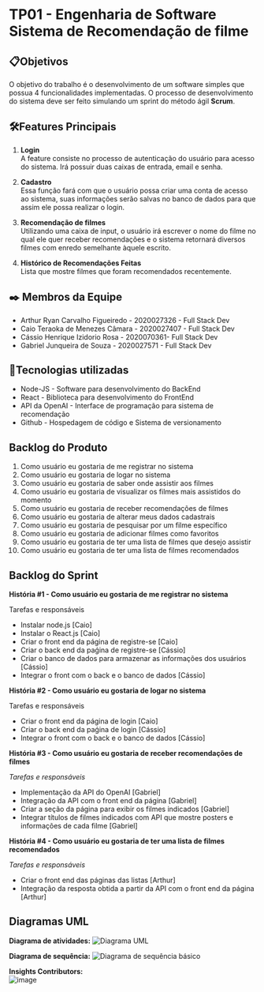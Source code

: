 <h1>TP01 - Engenharia de Software <br>
Sistema de Recomendação de filme </h1>

## 📋Objetivos

O objetivo do trabalho é o desenvolvimento de um software simples que possua 4 funcionalidades implementadas.
O processo de desenvolvimento do sistema deve ser feito simulando um sprint do método ágil **Scrum**.

## 🛠️Features Principais

1. **Login** <br>
A feature consiste no processo de autenticação do usuário para acesso do sistema. Irá possuir duas caixas de entrada, email e senha.

2. **Cadastro** <br>
Essa função fará com que o usuário possa criar uma conta de acesso ao sistema, suas informações serão salvas no banco de dados para que assim ele possa realizar o login.

3. **Recomendação de filmes** <br>
Utilizando uma caixa de input, o usuário irá escrever o nome do filme no qual ele quer receber recomendações e o sistema retornará diversos filmes com enredo semelhante àquele escrito.

4. **Histórico de Recomendações Feitas** <br>
Lista que mostre filmes que foram recomendados recentemente.

## ✒️ Membros da Equipe

- Arthur Ryan Carvalho Figueiredo - 2020027326 - Full Stack Dev
- Caio Teraoka de Menezes Câmara - 2020027407 - Full Stack Dev
- Cássio Henrique Izidorio Rosa - 2020070361- Full Stack Dev
- Gabriel Junqueira de Souza - 2020027571 - Full Stack Dev

  
## 🚀Tecnologias utilizadas

- Node-JS - Software para desenvolvimento do BackEnd
- React - Biblioteca para desenvolvimento do FrontEnd
- API da OpenAI - Interface de programação para sistema de recomendação
- Github - Hospedagem de código e Sistema de versionamento

## Backlog do Produto

1. Como usuário eu gostaria de me registrar no sistema
2. Como usuário eu gostaria de logar no sistema
3. Como usuário eu gostaria de saber onde assistir aos filmes
4. Como usuário eu gostaria de visualizar os filmes mais assistidos do momento
5. Como usuário eu gostaria de receber recomendações de filmes
6. Como usuário eu gostaria de alterar meus dados cadastrais
7. Como usuário eu gostaria de pesquisar por um filme específico
8. Como usuário eu gostaria de adicionar filmes como favoritos
9. Como usuário eu gostaria de ter uma lista de filmes que desejo assistir
10. Como usuário eu gostaria de ter uma lista de filmes recomendados

## Backlog do Sprint

**História #1 - Como usuário eu gostaria de me registrar no sistema**

Tarefas e responsáveis
- Instalar node.js [Caio]
- Instalar o React.js [Caio]
- Criar o front end da página de registre-se [Caio]
- Criar o back end da paǵina de registre-se [Cássio]
- Criar o banco de dados para armazenar as informações dos usuários [Cássio]
- Integrar o front com o back e o banco de dados [Cássio]

**História #2 - Como usuário eu gostaria de logar no sistema**

Tarefas e responsáveis
- Criar o front end da página de login [Caio]
- Criar o back end da paǵina de login [Cássio]
- Integrar o front com o back e o banco de dados [Cássio]

**História #3 - Como usuário eu gostaria de receber recomendações de filmes**

*Tarefas e responsáveis*
- Implementação da API do OpenAI [Gabriel]
- Integração da API com o front end da página [Gabriel]
- Criar a seção da página para exibir os filmes indicados [Gabriel]
- Integrar títulos de filmes indicados com API que mostre posters e informações de cada filme [Gabriel]

**História #4 - Como usuário eu gostaria de ter uma lista de filmes recomendados**

*Tarefas e responsáveis*
- Criar o front end das páginas das listas [Arthur]
- Integração da resposta obtida a partir da API com o front end da página [Arthur]


## Diagramas UML
**Diagrama de atividades:**
![Diagrama UML](https://github.com/cassohir/TP01-ES/assets/80132097/fbc5c732-886a-4d07-9085-2e8893805de7)

**Diagrama de sequência:**
![Diagrama de sequência básico](https://github.com/cassohir/TP01-ES/assets/80132097/d015434d-6dac-4c7a-8322-a5d7b349cbb9)

**Insights Contributors:**
<br>
![image](https://github.com/cassohir/TP01-ES/assets/80132097/313a5239-b805-42e8-aa06-d5d1f42662c3)

